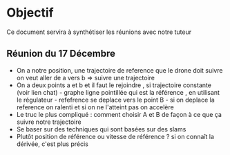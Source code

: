 # Objectif
Ce document servira à synthétiser les réunions avec notre tuteur

## Réunion du 17 Décembre
- On a notre position, une trajectoire de reference que le drone doit suivre on veut aller de a vers b => suivre une trajectoire
- On a deux points a et b et il faut le rejoindre , si trajectoire constante (voir lien chat) - graphe ligne pointillée qui est la référence , en utilisant le régulateur - refefrence se deplace vers le point B - si on deplace la reference on ralenti et si on ne l'atteint pas on accelère
- Le truc le plus compliqué : comment choisir A et B de façon à ce que ça suivre notre trajectoire
- Se baser sur des techniques qui sont basées sur des slams
- Plutôt position de référence ou vitesse de référence ? si on connaît la dérivée, c'est plus précis